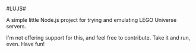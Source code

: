 #LUJS#

A simple little Node.js project for trying and emulating LEGO Universe servers.

I'm not offering support for this, and feel free to contribute. Take it and run, even. Have fun!